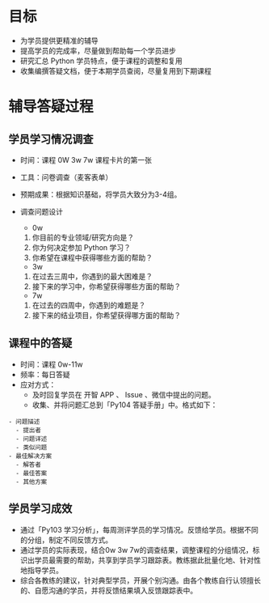 # 目标

- 为学员提供更精准的辅导
- 提高学员的完成率，尽量做到帮助每一个学员进步
- 研究汇总 Python 学员特点，便于课程的调整和复用
- 收集编撰答疑文档，便于本期学员查阅，尽量复用到下期课程

# 辅导答疑过程

## 学员学习情况调查


- 时间：课程 0W 3w 7w 课程卡片的第一张
- 工具：问卷调查（麦客表单）
- 预期成果：根据知识基础，将学员大致分为3-4组。
- 调查问题设计

  - 0w
  1. 你目前的专业领域/研究方向是？
  2. 你为何决定参加 Python 学习？
  3. 你希望在课程中获得哪些方面的帮助？
  - 3w
  1. 在过去三周中，你遇到的最大困难是？
  2. 接下来的学习中，你希望获得哪些方面的帮助？
  - 7w
  1. 在过去的四周中，你遇到的难题是？
  2. 接下来的结业项目，你希望获得哪方面的帮助？


## 课程中的答疑

- 时间：课程 0w-11w
- 频率：每日答疑
- 应对方式：
  - 及时回复学员在 开智 APP 、 Issue 、微信中提出的问题。
  - 收集、并将问题汇总到「Py104 答疑手册」中。格式如下：

```
- 问题描述
  - 提出者
  - 问题详述
  - 类似问题
- 最佳解决方案
  - 解答者
  - 最佳答案
  - 其他方案

```

## 学员学习成效

- 通过「Py103 学习分析」，每周测评学员的学习情况。反馈给学员。根据不同的分组，制定不同反馈方式。
- 通过学员的实际表现，结合0w 3w 7w的调查结果，调整课程的分组情况，标识出学员最需要的帮助，共享到学员学习跟踪表。教练据此批量化地、针对性地指导学员。
- 综合各教练的建议，针对典型学员，开展个别沟通。由各个教练自行认领擅长的、自愿沟通的学员，并将反馈结果填入反馈跟踪表中。
